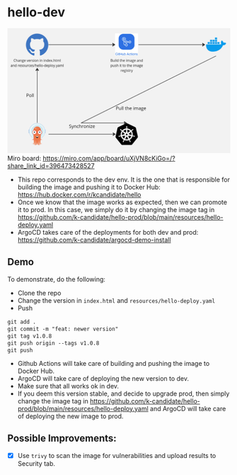 # hello-dev

![Flow chart of how this works](/docs/assets/images/miro_flow.jpg)
Miro board: https://miro.com/app/board/uXjVN8cKiGo=/?share_link_id=396473428527


- This repo corresponds to the dev env. It is the one that is responsible for building the image and pushing it to Docker Hub: https://hub.docker.com/r/kcandidate/hello
- Once we know that the image works as expected, then we can promote it to prod. In this case, we simply do it by changing the image tag in https://github.com/k-candidate/hello-prod/blob/main/resources/hello-deploy.yaml
- ArgoCD takes care of the deployments for both dev and prod: https://github.com/k-candidate/argocd-demo-install

## Demo
To demonstrate, do the following:
- Clone the repo
- Change the version in `index.html` and `resources/hello-deploy.yaml`
- Push
```
git add .
git commit -m "feat: newer version"
git tag v1.0.8
git push origin --tags v1.0.8
git push
```
- Github Actions will take care of building and pushing the image to Docker Hub.
- ArgoCD will take care of deploying the new version to dev.
- Make sure that all works ok in dev.
- If you deem this version stable, and decide to upgrade prod, then simply change the image tag in https://github.com/k-candidate/hello-prod/blob/main/resources/hello-deploy.yaml and ArgoCD will take care of deploying the new image to prod.

## Possible Improvements:
- [x] Use `trivy` to scan the image for vulnerabilities and upload results to Security tab.
